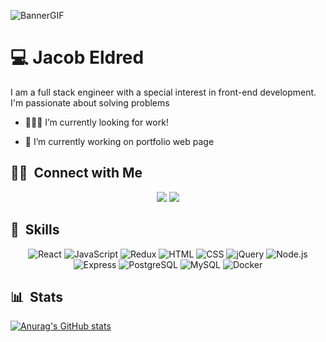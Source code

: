 ![BannerGIF](https://github.com/Jacob-try-code/Jacob-try-code/blob/main/banner.gif)

#  💻 Jacob Eldred

I am a full stack engineer with a special interest in front-end development. I'm passionate about solving problems

- 🕵🏻‍♂️ I’m currently looking for work!
<!-- - 🧑🏻‍💻 I'm currently working as a(n) [\_] for [\_] -->
- 🔭 I’m currently working on portfolio web page


##  🤝🏻 &nbsp;Connect with Me

<p align="center">
<a href="https://www.linkedin.com/in/jacobeldred/"><img src="https://img.shields.io/badge/-Jacob%20Eldred-0077B5?style=for-the-badge&logo=Linkedin&logoColor=white"/></a>
<a href="mailto:Jacob.try.code@gmail.com"><img src="https://img.shields.io/badge/-jeldred95@gmail.com-D14836?style=for-the-badge&logo=Gmail&logoColor=white"/></a>
</p>


## 🚀 &nbsp;Skills
<p align="center">
  <img alt="React" src="https://img.shields.io/badge/React-0088CC?logo=react&logoColor=white&style=for-the-badge" />
  <img alt="JavaScript" src="https://img.shields.io/badge/JavaScript-F7DF1E?style=for-the-badge&logo=javascript&logoColor=black" />
  <img alt="Redux" src="https://img.shields.io/badge/Redux-593D88?style=for-the-badge&logo=redux&logoColor=white" />
  <img alt="HTML" src="https://img.shields.io/badge/HTML-E34F26?logo=html5&logoColor=white&style=for-the-badge" />
  <img alt="CSS" src="https://img.shields.io/badge/CSS-1572B6?logo=css3&logoColor=white&style=for-the-badge" />
  <img alt="jQuery" src="https://img.shields.io/badge/jQuery-0769AD?logo=jQuery&logoColor=white&style=for-the-badge" />
  <img alt="Node.js" src="https://img.shields.io/badge/node.js-339933?logo=node.js&logoColor=white&style=for-the-badge" />
  <img alt="Express" src="https://img.shields.io/badge/express-000000?logo=express&logoColor=white&style=for-the-badge" />
  <img alt="PostgreSQL" src="https://img.shields.io/badge/PostgreSQL-316192?style=for-the-badge&logo=postgresql&logoColor=white" />
  <img alt="MySQL" src="https://img.shields.io/badge/MySQL-00000F?style=for-the-badge&logo=mysql&logoColor=white" />
  <img alt="Docker" src="https://img.shields.io/badge/docker-2496ED?logo=docker&logoColor=white&style=for-the-badge" />
</p>
<!--
## 🎨 &nbsp;Projects
| | |
| :-------------: | :-------------: | -->

## 📊 &nbsp;Stats

[![Anurag's GitHub stats](https://github-readme-stats.vercel.app/api?username=ElderDragn)](https://github.com/anuraghazra/github-readme-stats)
